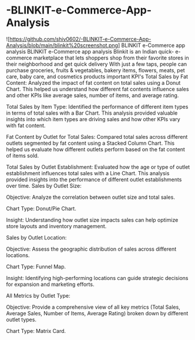 # -BLINKIT-e-Commerce-App-Analysis
![https://github.com/shiv0602/-BLINKIT-e-Commerce-App-Analysis/blob/main/blinkit%20screenshot.png]
BLINKIT e-Commerce app analysis
BLINKIT e-Commerce app analysis
Blinkit is an Indian quick- e-commerce marketplace that lets shoppers shop from their favorite stores in their neighborhood and get quick delivery With just a few taps, people can purchase groceries, fruits & vegetables, bakery items, flowers, meats, pet care, baby care, and cosmetics products
important KPI's
Total Sales by Fat Content: Analyzed the impact of fat content on total sales using a Donut Chart. This helped us understand how different fat contents influence sales and other KPIs like average sales, number of items, and average rating.

Total Sales by Item Type: Identified the performance of different item types in terms of total sales with a Bar Chart. This analysis provided valuable insights into which item types are driving sales and how other KPIs vary with fat content.

Fat Content by Outlet for Total Sales: Compared total sales across different outlets segmented by fat content using a Stacked Column Chart. This helped us evaluate how different outlets perform based on the fat content of items sold.

Total Sales by Outlet Establishment: Evaluated how the age or type of outlet establishment influences total sales with a Line Chart. This analysis provided insights into the performance of different outlet establishments over time.
Sales by Outlet Size:

Objective: Analyze the correlation between outlet size and total sales.

Chart Type: Donut/Pie Chart.

Insight: Understanding how outlet size impacts sales can help optimize store layouts and inventory management.

Sales by Outlet Location:

Objective: Assess the geographic distribution of sales across different locations.

Chart Type: Funnel Map.

Insight: Identifying high-performing locations can guide strategic decisions for expansion and marketing efforts.

All Metrics by Outlet Type:

Objective: Provide a comprehensive view of all key metrics (Total Sales, Average Sales, Number of Items, Average Rating) broken down by different outlet types.

Chart Type: Matrix Card.
